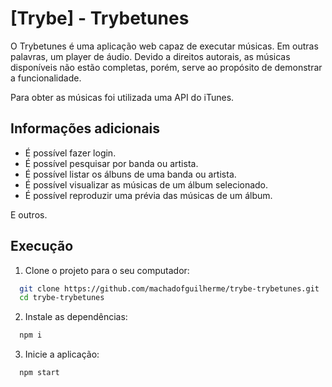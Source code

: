 
# [Trybe] - Trybetunes

O Trybetunes é uma aplicação web capaz de executar músicas. Em outras palavras, um player de áudio. Devido a direitos autorais, as músicas disponíveis não estão completas, porém, serve ao propósito de demonstrar a funcionalidade.

Para obter as músicas foi utilizada uma API do iTunes.


## Informações adicionais

- É possível fazer login.
- É possível pesquisar por banda ou artista.
- É possível listar os álbuns de uma banda ou artista.
- É possível visualizar as músicas de um álbum selecionado.
- É possível reproduzir uma prévia das músicas de um álbum.

E outros.


## Execução

1. Clone o projeto para o seu computador:

```bash
  git clone https://github.com/machadofguilherme/trybe-trybetunes.git
  cd trybe-trybetunes
```
2. Instale as dependências:

```bash
  npm i
```

3. Inicie a aplicação:

```bash
  npm start
```
